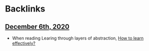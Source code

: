 
# Backlinks
## [December 6th, 2020](<December 6th, 2020.md>)
- When reading Learing through layers of abstraction, [How to learn effectively?](<How to learn effectively?.md>)

